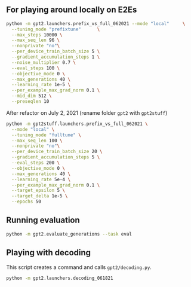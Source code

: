 ## For playing around locally on E2Es

```bash
python -m gpt2.launchers.prefix_vs_full_062021 --mode "local"     \
  --tuning_mode "prefixtune"      \
  --max_steps 10000 \
  --max_seq_len 96 \
  --nonprivate "no"\
  --per_device_train_batch_size 5 \
  --gradient_accumulation_steps 1 \
  --noise_multiplier 0.7 \
  --eval_steps 100 \
  --objective_mode 0 \
  --max_generations 40 \
  --learning_rate 1e-5 \
  --per_example_max_grad_norm 0.1 \
  --mid_dim 512 \
  --preseqlen 10
```

After refactor on July 2, 2021 (rename folder `gpt2` with `gpt2stuff`)

```bash
python -m gpt2stuff.launchers.prefix_vs_full_062021 \
  --mode "local" \
  --tuning_mode "fulltune" \
  --max_seq_len 100 \
  --nonprivate "no"\
  --per_device_train_batch_size 20 \
  --gradient_accumulation_steps 5 \
  --eval_steps 200 \
  --objective_mode 0 \
  --max_generations 40 \
  --learning_rate 5e-4 \
  --per_example_max_grad_norm 0.1 \
  --target_epsilon 5 \
  --target_delta 1e-5 \
  --epochs 50
```

## Running evaluation

```bash
python -m gpt2.evaluate_generations --task eval
```

## Playing with decoding

This script creates a command and calls `gpt2/decoding.py`.

```bash
python -m gpt2.launchers.decoding_061821
```
